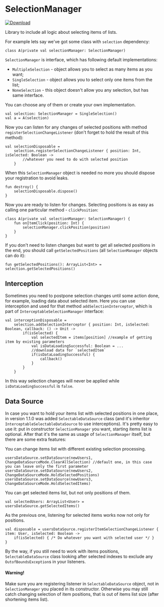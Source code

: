 # SelectionManager

[ ![Download](https://api.bintray.com/packages/ircover/selection-manager/core/images/download.svg?version=1.1.0) ](https://bintray.com/ircover/selection-manager/core/1.1.0/link)

Library to include all logic about selecting items of lists.

For example lets say we've got some class with `selection` dependency:

    class A(private val selectionManager: SelectionManager)
`SelectionManager` is interface, which has following default implementations:
- `MultipleSelection` - object allows you to select as many items as you want;
- `SingleSelection` - object allows you to select only one items from the list;
- `NoneSelection` - this object doesn't allow you any selection, but has same interface.

You can choose any of them or create your own implementation.

    val selection: SelectionManager = SingleSelection()    
    val a = A(selection)
Now you can listen for any changes of selected positions with method `registerSelectionChangeListener` (don't forget to hold the result of this method):
    
    val selectionDisposable =
        selection.registerSelectionChangeListener { position: Int, isSelected: Boolean -> 
            //whatever you need to do with selected position
        }
When this `SelectionManager` object is needed no more you should dispose your registration to avoid leaks.

    fun destroy() {
        selectionDisposable.dispose()
    }
Now you are ready to listen for changes. Selecting positions is as easy as calling one particular method - `clickPosition`:

    class A(private val selectionManager: SelectionManager) {
        fun onItemClick(position: Int) {
            selectionManager.clickPosition(position)
        }
    }
If you don't need to listen changes but want to get all selected positions in the end, you should call `getSelectedPositions` (all `SelectionManager` objects can do it):

    fun getSelectedPositions(): ArrayList<Int> = selection.getSelectedPositions()

## Interception

Sometimes you need to postpone selection changes until some action done, for example, loading data about selected item. Here you can use interception and used for that method `addSelectionInterceptor`, which is part of `InterceptableSelectionManager` interface:

    val interceptionDisposable =
        selection.addSelectionInterceptor { position: Int, isSelected: Boolean, callback: () -> Unit ->
            if(isSelected) {
                val selectedItem = items[position] //example of getting item by existing parameters
                val isDataLoadingSuccessful: Boolean = ...
                //download data for `selectedItem`
                if(isDataLoadingSuccessful) {
                    callback()
                }
            }
        }
In this way selection changes will never be applied while `isDataLoadingSuccessful` is `false`.

## Data Source

In case you want to hold your items list with selected positions in one place, in version 1.1.0 was added `SelectableDataSource` class (and it's inheritor `InterceptableSelectableDataSource` to use interceptions). It's pretty easy to use it: put in constructor `SelectionManager` you want, starting items list is optional. After that it's the same as usage of `SelectionManager` itself, but there are some extra features:
    
You can change items list with different existing selection processing.

    usersDataSource.setDataSource(newUsers1, ChangeDataSourceMode.ClearAllSelection) //default one, in this case you can leave only the first parameter
    usersDataSource.setDataSource(newUsers2, ChangeDataSourceMode.HoldSelectedPositions)
    usersDataSource.setDataSource(newUsers3, ChangeDataSourceMode.HoldSelectedItems)

You can get selected items list, but not only positions of them.

    val selectedUsers: ArrayList<User> = usersDataSource.getSelectedItems()
    
As the previous one, listening for selected items works now not only for positions.

    val disposable = usersDataSource.registerItemSelectionChangeListener { item: User, isSelected: Boolean ->
        if(isSelected) { /* Do whatever you want with selected user */ }
    }
    
By the way, if you still need to work with items positions, `SelectableDataSource` class looking after selected indexes to exclude any `OutofBoundsException`s in your listeners.

#### Warning!

Make sure you are registering listener in `SelectableDataSource` object, not in `SelectionManager` you placed in its constructor. Otherwise you may still catch changing selection of item positions, that is out of items list size (after shortening items list).
